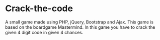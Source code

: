 # Crack-the-code

A small game made using PHP, jQuery, Bootstrap and Ajax.
This game is based on the boardgame Mastermind. In this game you have to crack the given 4 digit code in given 4 chances.
